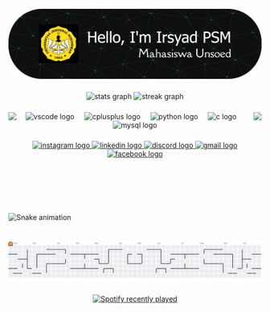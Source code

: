 ![IrsyadPSM](/img/github-header-banner.png)

<!-- #### Skills
<img src="https://img.shields.io/badge/HTML5-E34F26?style=for-the-badge&logo=html5&logoColor=white" />
<img src="https://img.shields.io/badge/C-00599C?style=for-the-badge&logo=c&logoColor=white" />
<img src="https://img.shields.io/badge/C%2B%2B-00599C?style=for-the-badge&logo=c%2B%2B&logoColor=white" />
<img src="https://img.shields.io/badge/Python-FFD43B?style=for-the-badge&logo=python&logoColor=blue" />
<img src="https://img.shields.io/badge/MySQL-005C84?style=for-the-badge&logo=mysql&logoColor=white" />
<img src="https://img.shields.io/badge/ChatGPT-74aa9c?style=for-the-badge&logo=openai&logoColor=white" />
<img src="https://img.shields.io/badge/Google%20Gemini-8E75B2?style=for-the-badge&logo=googlegemini&logoColor=white" />

#### Connect
![https://instagram.com/sunudhadha](https://img.shields.io/badge/Instagram-E4405F?style=for-the-badge&logo=instagram&logoColor=white)
#### My Github Stats

![Irsyad GitHub stats](https://github-readme-stats.vercel.app/api?username=IrsyadPSM&show_icons=true&theme=tokyonight) -->


###

<div align="center">
  <img src="https://github-readme-stats.vercel.app/api?username=IrsyadPSM&hide_title=false&hide_rank=false&show_icons=true&include_all_commits=true&count_private=true&disable_animations=false&theme=radical&locale=en&hide_border=false" height="150" alt="stats graph"  />
  <img src="https://streak-stats.demolab.com?user=IrsyadPSM&locale=en&mode=daily&theme=radical&hide_border=false&border_radius=5" height="150" alt="streak graph"  />
</div>

###

<img align="right" height="200" src="https://media3.giphy.com/media/v1.Y2lkPTc5MGI3NjExdjJtY3Bzdjc2dHgzYW14dGxxOHoxNnd5a3RkbDE5amYwazQ5cTMyNSZlcD12MV9pbnRlcm5hbF9naWZfYnlfaWQmY3Q9Zw/Td128cqsEjvkL5pxWB/giphy.gif"  />

<img align="left" height="200" src="https://media2.giphy.com/media/v1.Y2lkPTc5MGI3NjExeHI2MHBkMHpvazhxcHY1cWVpbjZoZ2JkNThsaHk1aDE2eWw5eW1mdSZlcD12MV9pbnRlcm5hbF9naWZfYnlfaWQmY3Q9Zw/6qfLuLryMaj0ZF2GUS/giphy.gif"  />

###

<div align="center">
  <img src="https://cdn.jsdelivr.net/gh/devicons/devicon/icons/vscode/vscode-original.svg" height="30" alt="vscode logo"  />
  <img width="12" />
  <img src="https://cdn.jsdelivr.net/gh/devicons/devicon/icons/cplusplus/cplusplus-original.svg" height="30" alt="cplusplus logo"  />
  <img width="12" />
  <img src="https://cdn.jsdelivr.net/gh/devicons/devicon/icons/python/python-original.svg" height="30" alt="python logo"  />
  <img width="12" />
  <img src="https://cdn.jsdelivr.net/gh/devicons/devicon/icons/c/c-original.svg" height="30" alt="c logo"  />
  <img width="12" />
  <img src="https://cdn.jsdelivr.net/gh/devicons/devicon/icons/mysql/mysql-original.svg" height="30" alt="mysql logo"  />
</div>

###

<div align="center">
  <a href="https://www.instagram.com/sunudhadha" target="_blank">
    <img src="https://img.shields.io/static/v1?message=Instagram&logo=instagram&label=&color=E4405F&logoColor=white&labelColor=&style=for-the-badge" height="35" alt="instagram logo"  />
  </a>
  <a href="https://www.linkedin.com/in/irsyad-palupi-sidqi-musdiarto-a92b93382" target="_blank">
    <img src="https://img.shields.io/static/v1?message=LinkedIn&logo=linkedin&label=&color=0077B5&logoColor=white&labelColor=&style=for-the-badge" height="35" alt="linkedin logo"  />
  </a>
  <a href="https://discord.com/users/jaaaadddd" target="_blank">
    <img src="https://img.shields.io/static/v1?message=Discord&logo=discord&label=&color=7289DA&logoColor=white&labelColor=&style=for-the-badge" height="35" alt="discord logo"  />
  </a>
  <a href="mailto:yairsyad7@gmail.com" target="_blank">
    <img src="https://img.shields.io/static/v1?message=Gmail&logo=gmail&label=&color=D14836&logoColor=white&labelColor=&style=for-the-badge" height="35" alt="gmail logo"  />
  </a>
  <a href="https://www.facebook.com/irsyad.psm.1" target="_blank">
    <img src="https://img.shields.io/static/v1?message=Facebook&logo=facebook&label=&color=1877F2&logoColor=white&labelColor=&style=for-the-badge" height="35" alt="facebook logo"  />
  </a>
</div>

###

<br clear="both">

<img src="https://raw.githubusercontent.com/IrsyadPSM/IrsyadPSM/output/snake.svg" alt="Snake animation" />

###

<br clear="both">

<picture>
  <source media="(prefers-color-scheme: dark)" srcset="https://raw.githubusercontent.com/IrsyadPSM/IrsyadPSM/output/pacman-contribution-graph-dark.svg">
  <source media="(prefers-color-scheme: light)" srcset="https://raw.githubusercontent.com/IrsyadPSM/IrsyadPSM/output/pacman-contribution-graph.svg">
  <img alt="pacman contribution graph" src="https://raw.githubusercontent.com/IrsyadPSM/IrsyadPSM/output/pacman-contribution-graph.svg">
</picture>

###

<div align="center">
  <a href="https://open.spotify.com/user/31ticc2uiydu2c343uufyvm27ory">
    <img src="https://spotify-recently-played-readme.vercel.app/api?user=31ticc2uiydu2c343uufyvm27ory&unique={true|1|on|yes}" alt="Spotify recently played"  />
  </a>
</div>

###

<!--- Proudly created with GPRM ( https://gprm.itsvg.in ) -->






